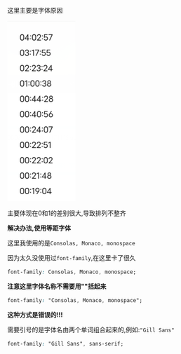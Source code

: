 这里主要是字体原因

![image-20220913183547570](../image/image-20220913183547570.png)

主要体现在0和1的差别很大,导致排列不整齐

**解决办法,使用等距字体**

这里我使用的是`Consolas, Monaco, monospace`

因为太久没使用过`font-family`,在这里卡了很久

```css
font-family: Consolas, Monaco, monospace;
```

**注意这里字体名称不需要用""括起来**

```css
font-family: "Consolas, Monaco, monospace";
```

**这种方式是错误的!!!**

需要引号的是字体名由两个单词组合起来的,例如:`"Gill Sans"`

```css
font-family: "Gill Sans", sans-serif;
```


















